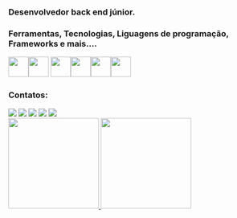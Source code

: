 ### Desenvolvedor back end  júnior.
 
### Ferramentas, Tecnologias, Liguagens de programação, Frameworks e mais....

<img src="https://cdn.jsdelivr.net/gh/devicons/devicon/icons/git/git-original.svg" width="40" height="40" padding="20"/><img src="https://cdn.jsdelivr.net/gh/devicons/devicon/icons/php/php-original.svg" width="40" height="40"/>
<img src="https://cdn.jsdelivr.net/gh/devicons/devicon/icons/javascript/javascript-original.svg" width="40" height="40"/><img src="https://cdn.jsdelivr.net/gh/devicons/devicon/icons/html5/html5-original-wordmark.svg" width="40" height="40"/><img src="https://cdn.jsdelivr.net/gh/devicons/devicon/icons/nodejs/nodejs-original.svg" width="40" height="40"/><img src="https://cdn.jsdelivr.net/gh/devicons/devicon/icons/nextjs/nextjs-original-wordmark.svg" width="40" height="40"/>
 
 

### Contatos:

<div>
 <a href="https://www.instagram.com/rafael__conrado/" target="_blank"><img src="https://img.shields.io/badge/-Instagram-%23E4405F?style=for-the-badge&logo=instagram&logoColor=white" target="_blank"></a>
<a href="https://www.linkedin.com/in/rafael-conrado/" target="_blank"><img src="https://img.shields.io/badge/-LinkedIn-%230077B5?style=for-the-badge&logo=linkedin&logoColor=white" target="_blank"></a> 
 <a href="mailto:rafael.conrado@outlook.com.br"><img src="https://img.shields.io/badge/Microsoft_Outlook-0078D4?style=for-the-badge&logo=microsoft-outlook&logoColor=white"></a></a> 
 <a href="mailto:rafa070893@gmail.com"><img src="https://img.shields.io/badge/Gmail-D14836?style=for-the-badge&logo=gmail&logoColor=white"></a>
 <a href="https://api.whatsapp.com/send?phone=5511987966688"><img src="https://img.shields.io/badge/WhatsApp-25D366?style=for-the-badge&logo=whatsapp&logoColor=white"></a>
 
 
</div>

<div>
<a href="https://github.com/rafael-conrado">
<img height="180em" src="https://github-readme-stats.vercel.app/api/top-langs/?username=rafael-conrado&layout=compact&langs_count=7&theme=dracula"/>
<img height="180em" src="https://github-readme-stats.vercel.app/api?username=rafael-conrado&show_icons=true&theme=dracula&include_all_commits=true&count_private=true"/>
 
</div>
<!--
**rafael-conrado/rafael-conrado** is a ✨ _special_ ✨ repository because its `README.md` (this file) appears on your GitHub profile.

Here are some ideas to get you started:

- 🔭 I’m currently working on ...
- 🌱 I’m currently learning ...
- 👯 I’m looking to collaborate on ...
- 🤔 I’m looking for help with ...
- 💬 Ask me about ...
- 📫 How to reach me: ...
- 😄 Pronouns: ...
- ⚡ Fun fact: ...
-->
